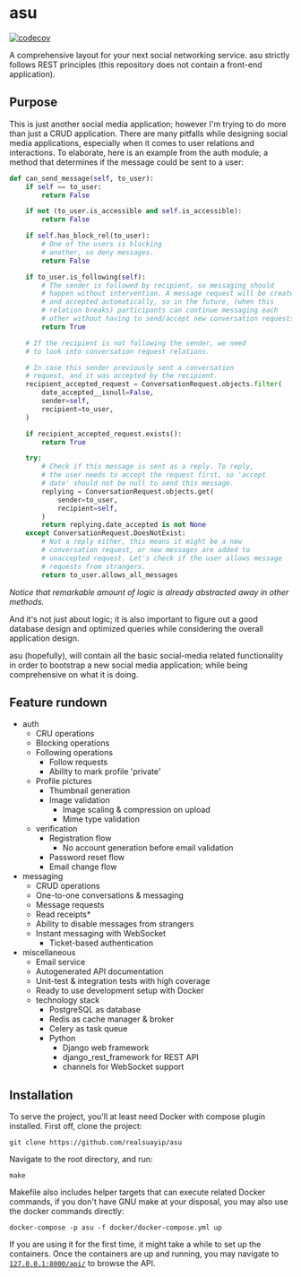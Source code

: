 # asu

[![codecov](https://codecov.io/github/realsuayip/asu/branch/main/graph/badge.svg?token=A0BJ9TINW1)](https://codecov.io/github/realsuayip/asu)

A comprehensive layout for your next social networking service. asu strictly
follows REST principles (this repository does not contain a front-end
application).

## Purpose

This is just another social media application; however I'm trying to do more
than just a CRUD application. There are many pitfalls while designing social
media applications, especially when it comes to user relations and interactions.
To elaborate, here is an example from the auth module; a method that determines
if the message could be sent to a user:

````python
def can_send_message(self, to_user):
    if self == to_user:
        return False

    if not (to_user.is_accessible and self.is_accessible):
        return False

    if self.has_block_rel(to_user):
        # One of the users is blocking
        # another, so deny messages.
        return False

    if to_user.is_following(self):
        # The sender is followed by recipient, so messaging should
        # happen without intervention. A message request will be created
        # and accepted automatically, so in the future, (when this
        # relation breaks) participants can continue messaging each
        # other without having to send/accept new conversation requests.
        return True

    # If the recipient is not following the sender, we need
    # to look into conversation request relations.

    # In case this sender previously sent a conversation
    # request, and it was accepted by the recipient.
    recipient_accepted_request = ConversationRequest.objects.filter(
        date_accepted__isnull=False,
        sender=self,
        recipient=to_user,
    )

    if recipient_accepted_request.exists():
        return True

    try:
        # Check if this message is sent as a reply. To reply,
        # the user needs to accept the request first, so 'accept
        # date' should not be null to send this message.
        replying = ConversationRequest.objects.get(
            sender=to_user,
            recipient=self,
        )
        return replying.date_accepted is not None
    except ConversationRequest.DoesNotExist:
        # Not a reply either, this means it might be a new
        # conversation request, or new messages are added to
        # unaccepted request. Let's check if the user allows message
        # requests from strangers.
        return to_user.allows_all_messages
````

*Notice that remarkable amount of logic is already abstracted
away in other methods.*

And it's not just about logic; it is also important to figure out a good
database design and optimized queries while considering the overall
application design.

asu (hopefully), will contain all the basic social-media related functionality
in order to bootstrap a new social media application; while being comprehensive
on
what it is doing.

## Feature rundown

* auth
    * CRU operations
    * Blocking operations
    * Following operations
      * Follow requests
      * Ability to mark profile 'private'
    * Profile pictures
      * Thumbnail generation
      * Image validation
          * Image scaling & compression on upload
          * Mime type validation
    * verification
        * Registration flow
          * No account generation before email validation
        * Password reset flow
        * Email change flow
* messaging
    * CRUD operations
    * One-to-one conversations & messaging
    * Message requests
    * Read receipts*
    * Ability to disable messages from strangers
    * Instant messaging with WebSocket
      *  Ticket-based authentication
* miscellaneous
  * Email service
  * Autogenerated API documentation
  * Unit-test & integration tests with high coverage
  * Ready to use development setup with Docker
  * technology stack
    * PostgreSQL as database
    * Redis as cache manager & broker
    * Celery as task queue
    * Python
      * Django web framework
      * django_rest_framework for REST API
      * channels for WebSocket support

## Installation

To serve the project, you'll at least need Docker with compose plugin
installed. First off, clone the project:

```shell
git clone https://github.com/realsuayip/asu
```

Navigate to the root directory, and run:

````shell
make
````

Makefile also includes helper targets that can execute related Docker
commands, if you don't have GNU make at your disposal, you may also use the
docker commands directly:

````shell
docker-compose -p asu -f docker/docker-compose.yml up
````

If you are using it for the first time, it might take a while to set up the
containers. Once the containers are up and running, you may navigate to
[`127.0.0.1:8000/api/`](http://127.0.0.1:8000/api/) to browse the API.
